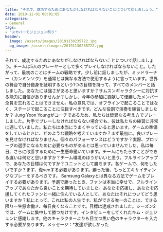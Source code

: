 ```yaml
---
title: "それで、成功するためにあなたがしなければならないことについて話しましょう。"
date: 2019-12-01 00:01:05
categories:
- General
tags:
- "スカパーでジェジュン祭り"
header:
  image: /assets/images/20191130235722.jpg
  og_image: /assets/images/20191130235722.jpg
---
```


それで、成功するためにあなたがしなければならないことについて話しましょう。チームは5人のプレーヤーとして多くプレイしなければならないこと。したがって、最初のことはチームの戦略です。少し前に話しましたが、ミッドラーナー（カンミンソク）を通常とは異なる方法で使用するように言っています。世界の舞台で自分自身を証明するという1つの目標を持って、すべてのメンバーと話しました。あなたには強さがあると思いますか？サムスンギャラクシーに対抗する能力に自信がありませんか？しかし、今年の参加に貢献して優勝したメンバー全員を忘れることはできません。私の意見では、オフラインで起こることではなく、ステージで起こることに注目すべきです。どんな役割で演奏を練習しましたか？ Jung Yoon Youngがコーチであるため、私たちは皆異なる考え方でプレーしました。片手でプレーしなければならない場合でも、彼は私たちの練習に非常に適していました。私たちは本当にうまくやっていると思います。ゲームの準備をしているときに、どのような戦略を考えていますか？まず最初に。良いプレーを見せなければなりません。個々のパフォーマンスはどうですか？実際、プロリーグの選手になるために必要なものがあるとは思っていませんでした。私は毎日、さらに改善するために一生懸命働いています。チームにもたらすことができる違いは何だと思いますか？チーム環境のほうがいいと思う。フルラインアップで、あなたの目標は何ですか？ユニットとして勝ちます。各ゲームで、何をしたいですか？まず、復venする必要があります。勝った後、もっとエキサイティングなプレーをするべきです。 Samsung Galaxyとは異なる方法でゲームをプレイする必要があります。予選で勝ったとき、ファンは本当に幸せで、フルラインアップであなたから良いことを期待していました。あなたを応援し、あなたを応援してくれたファンと一緒に住んでいる人として、あなたはそれについてどう思いますか？私にとって、これは私の人生です。私ができる唯一のことは、できる限り一生懸命働き、毎日良くなることです。目標は達成されました。シーズン2では、ゲームに集中して勝つだけです。インタビューをしてくれたキム・ジェジュンに感謝します。他のキャラクターよりも目立つ黒い色のキャラクターを入力する必要があります。メッセージ：*友達が欲しかった
